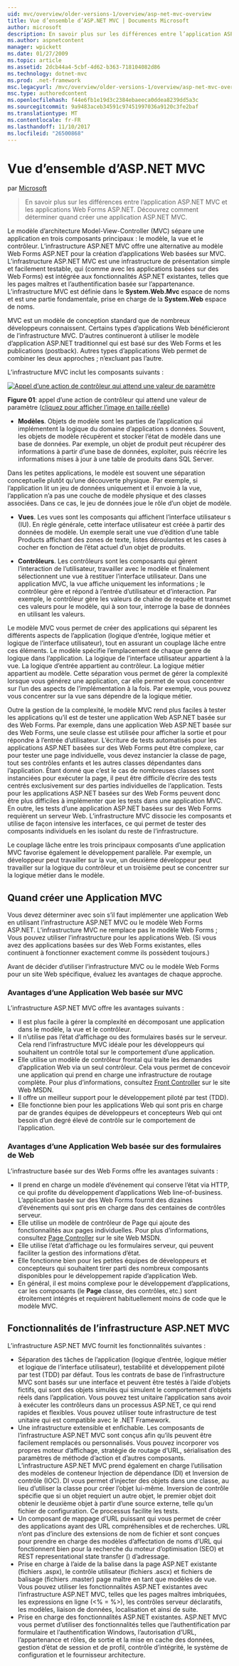 ```yaml
---
uid: mvc/overview/older-versions-1/overview/asp-net-mvc-overview
title: Vue d’ensemble d’ASP.NET MVC | Documents Microsoft
author: microsoft
description: En savoir plus sur les différences entre l’application ASP.NET MVC et les applications Web Forms ASP.NET. Découvrez comment déterminer quand créer une application ASP.NET MVC.
ms.author: aspnetcontent
manager: wpickett
ms.date: 01/27/2009
ms.topic: article
ms.assetid: 2dcb44a4-5cbf-4d62-b363-718104082d86
ms.technology: dotnet-mvc
ms.prod: .net-framework
msc.legacyurl: /mvc/overview/older-versions-1/overview/asp-net-mvc-overview
msc.type: authoredcontent
ms.openlocfilehash: f44e6fb1e19d3c2384ebaeeca0ddea8239dd5a3c
ms.sourcegitcommit: 9a9483aceb34591c97451997036a9120c3fe2baf
ms.translationtype: MT
ms.contentlocale: fr-FR
ms.lasthandoff: 11/10/2017
ms.locfileid: "26500868"
---
```

<a name="aspnet-mvc-overview"></a>Vue d’ensemble d’ASP.NET MVC
====================
par [Microsoft](https://github.com/microsoft)

> En savoir plus sur les différences entre l’application ASP.NET MVC et les applications Web Forms ASP.NET. Découvrez comment déterminer quand créer une application ASP.NET MVC.


Le modèle d’architecture Model-View-Controller (MVC) sépare une application en trois composants principaux : le modèle, la vue et le contrôleur. L’infrastructure ASP.NET MVC offre une alternative au modèle Web Forms ASP.NET pour la création d’applications Web basées sur MVC. L’infrastructure ASP.NET MVC est une infrastructure de présentation simple et facilement testable, qui (comme avec les applications basées sur des Web Forms) est intégrée aux fonctionnalités ASP.NET existantes, telles que les pages maîtres et l’authentification basée sur l’appartenance. L’infrastructure MVC est définie dans le **System.Web.Mvc** espace de noms et est une partie fondamentale, prise en charge de la **System.Web** espace de noms.   
  
MVC est un modèle de conception standard que de nombreux développeurs connaissent. Certains types d’applications Web bénéficieront de l’infrastructure MVC. D’autres continueront à utiliser le modèle d’application ASP.NET traditionnel qui est basé sur des Web Forms et les publications (postback). Autres types d’applications Web permet de combiner les deux approches ; n’excluant pas l’autre.   
  
L’infrastructure MVC inclut les composants suivants :


[![Appel d’une action de contrôleur qui attend une valeur de paramètre](asp-net-mvc-overview/_static/image1.jpg)](asp-net-mvc-overview/_static/image1.png)

**Figure 01**: appel d’une action de contrôleur qui attend une valeur de paramètre ([cliquez pour afficher l’image en taille réelle](asp-net-mvc-overview/_static/image2.png))


- **Modèles**. Objets de modèle sont les parties de l’application qui implémentent la logique du domaine d’application s données. Souvent, les objets de modèle récupèrent et stocker l’état de modèle dans une base de données. Par exemple, un objet de produit peut récupérer des informations à partir d’une base de données, exploiter, puis réécrire les informations mises à jour à une table de produits dans SQL Server.

Dans les petites applications, le modèle est souvent une séparation conceptuelle plutôt qu’une découverte physique. Par exemple, si l’application lit un jeu de données uniquement et il envoie à la vue, l’application n’a pas une couche de modèle physique et des classes associées. Dans ce cas, le jeu de données joue le rôle d’un objet de modèle.

- **Vues**. Les vues sont les composants qui affichent l’interface utilisateur s (IU). En règle générale, cette interface utilisateur est créée à partir des données de modèle. Un exemple serait une vue d’édition d’une table Products affichant des zones de texte, listes déroulantes et les cases à cocher en fonction de l’état actuel d’un objet de produits.

- **Contrôleurs**. Les contrôleurs sont les composants qui gèrent l’interaction de l’utilisateur, travailler avec le modèle et finalement sélectionnent une vue à restituer l’interface utilisateur. Dans une application MVC, la vue affiche uniquement les informations ; le contrôleur gère et répond à l’entrée d’utilisateur et d’interaction. Par exemple, le contrôleur gère les valeurs de chaîne de requête et transmet ces valeurs pour le modèle, qui à son tour, interroge la base de données en utilisant les valeurs.

Le modèle MVC vous permet de créer des applications qui séparent les différents aspects de l’application (logique d’entrée, logique métier et logique de l’interface utilisateur), tout en assurant un couplage lâche entre ces éléments. Le modèle spécifie l’emplacement de chaque genre de logique dans l’application. La logique de l’interface utilisateur appartient à la vue. La logique d’entrée appartient au contrôleur. La logique métier appartient au modèle. Cette séparation vous permet de gérer la complexité lorsque vous générez une application, car elle permet de vous concentrer sur l’un des aspects de l’implémentation à la fois. Par exemple, vous pouvez vous concentrer sur la vue sans dépendre de la logique métier.   
  
Outre la gestion de la complexité, le modèle MVC rend plus faciles à tester les applications qu’il est de tester une application Web ASP.NET basée sur des Web Forms. Par exemple, dans une application Web ASP.NET basée sur des Web Forms, une seule classe est utilisée pour afficher la sortie et pour répondre à l’entrée d’utilisateur. L’écriture de tests automatisés pour les applications ASP.NET basées sur des Web Forms peut être complexe, car pour tester une page individuelle, vous devez instancier la classe de page, tout ses contrôles enfants et les autres classes dépendantes dans l’application. Étant donné que c’est le cas de nombreuses classes sont instanciées pour exécuter la page, il peut être difficile d’écrire des tests centrés exclusivement sur des parties individuelles de l’application. Tests pour les applications ASP.NET basées sur des Web Forms peuvent donc être plus difficiles à implémenter que les tests dans une application MVC. En outre, les tests d’une application ASP.NET basées sur des Web Forms requièrent un serveur Web. L’infrastructure MVC dissocie les composants et utilise de façon intensive les interfaces, ce qui permet de tester des composants individuels en les isolant du reste de l’infrastructure.   
  
Le couplage lâche entre les trois principaux composants d’une application MVC favorise également le développement parallèle. Par exemple, un développeur peut travailler sur la vue, un deuxième développeur peut travailler sur la logique du contrôleur et un troisième peut se concentrer sur la logique métier dans le modèle.

## <a name="deciding-when-to-create-an-mvc-application"></a>Quand créer une Application MVC

Vous devez déterminer avec soin s’il faut implémenter une application Web en utilisant l’infrastructure ASP.NET MVC ou le modèle Web Forms ASP.NET. L’infrastructure MVC ne remplace pas le modèle Web Forms ; Vous pouvez utiliser l’infrastructure pour les applications Web. (Si vous avez des applications basées sur des Web Forms existantes, elles continuent à fonctionner exactement comme ils possèdent toujours.)   
  
Avant de décider d’utiliser l’infrastructure MVC ou le modèle Web Forms pour un site Web spécifique, évaluez les avantages de chaque approche.

### <a name="advantages-of-an-mvc-based-web-application"></a>Avantages d’une Application Web basée sur MVC

L’infrastructure ASP.NET MVC offre les avantages suivants :

- Il est plus facile à gérer la complexité en décomposant une application dans le modèle, la vue et le contrôleur.
- Il n’utilise pas l’état d’affichage ou des formulaires basés sur le serveur. Cela rend l’infrastructure MVC idéale pour les développeurs qui souhaitent un contrôle total sur le comportement d’une application.
- Elle utilise un modèle de contrôleur frontal qui traite les demandes d’application Web via un seul contrôleur. Cela vous permet de concevoir une application qui prend en charge une infrastructure de routage complète. Pour plus d’informations, consultez [Front Controller](https://go.microsoft.com/fwlink/?LinkId=106357 "Front Controller") sur le site Web MSDN.
- Il offre un meilleur support pour le développement piloté par test (TDD).
- Elle fonctionne bien pour les applications Web qui sont pris en charge par de grandes équipes de développeurs et concepteurs Web qui ont besoin d’un degré élevé de contrôle sur le comportement de l’application.

### <a name="advantages-of-a-web-forms-based-web-application"></a>Avantages d’une Application Web basée sur des formulaires de Web

L’infrastructure basée sur des Web Forms offre les avantages suivants :

- Il prend en charge un modèle d’événement qui conserve l’état via HTTP, ce qui profite du développement d’applications Web line-of-business. L’application basée sur des Web Forms fournit des dizaines d’événements qui sont pris en charge dans des centaines de contrôles serveur.
- Elle utilise un modèle de contrôleur de Page qui ajoute des fonctionnalités aux pages individuelles. Pour plus d’informations, consultez [Page Controller](https://go.microsoft.com/fwlink/?LinkId=106359 "Page Controller") sur le site Web MSDN.
- Elle utilise l’état d’affichage ou les formulaires serveur, qui peuvent faciliter la gestion des informations d’état.
- Elle fonctionne bien pour les petites équipes de développeurs et concepteurs qui souhaitent tirer parti des nombreux composants disponibles pour le développement rapide d’application Web.
- En général, il est moins complexe pour le développement d’applications, car les composants (le **Page** classe, des contrôles, etc.) sont étroitement intégrés et requièrent habituellement moins de code que le modèle MVC.

## <a name="features-of-the-aspnet-mvc-framework"></a>Fonctionnalités de l’infrastructure ASP.NET MVC

L’infrastructure ASP.NET MVC fournit les fonctionnalités suivantes :

- Séparation des tâches de l’application (logique d’entrée, logique métier et logique de l’interface utilisateur), testabilité et développement piloté par test (TDD) par défaut. Tous les contrats de base de l’infrastructure MVC sont basés sur une interface et peuvent être testés à l’aide d’objets fictifs, qui sont des objets simulés qui simulent le comportement d’objets réels dans l’application. Vous pouvez test unitaire l’application sans avoir à exécuter les contrôleurs dans un processus ASP.NET, ce qui rend rapides et flexibles. Vous pouvez utiliser toute infrastructure de test unitaire qui est compatible avec le .NET Framework.
- Une infrastructure extensible et enfichable. Les composants de l’infrastructure ASP.NET MVC sont conçus afin qu’ils peuvent être facilement remplacés ou personnalisés. Vous pouvez incorporer vos propres moteur d’affichage, stratégie de routage d’URL, sérialisation des paramètres de méthode d’action et d’autres composants. L’infrastructure ASP.NET MVC prend également en charge l’utilisation des modèles de conteneur Injection de dépendance (DI) et Inversion de contrôle (IOC). DI vous permet d’injecter des objets dans une classe, au lieu d’utiliser la classe pour créer l’objet lui-même. Inversion de contrôle spécifie que si un objet requiert un autre objet, le premier objet doit obtenir le deuxième objet à partir d’une source externe, telle qu’un fichier de configuration. Ce processus facilite les tests.
- Un composant de mappage d’URL puissant qui vous permet de créer des applications ayant des URL compréhensibles et de recherches. URL n’ont pas d’inclure des extensions de nom de fichier et sont conçues pour prendre en charge des modèles d’affectation de noms d’URL qui fonctionnent bien pour la recherche du moteur d’optimisation (SEO) et REST representational state transfer () d’adressage.
- Prise en charge à l’aide de la balise dans la page ASP.NET existante (fichiers .aspx), le contrôle utilisateur (fichiers .ascx) et fichiers de balisage (fichiers .master) page maître en tant que modèles de vue. Vous pouvez utiliser les fonctionnalités ASP.NET existantes avec l’infrastructure ASP.NET MVC, telles que les pages maîtres imbriquées, les expressions en ligne (&lt;% = %&gt;), les contrôles serveur déclaratifs, les modèles, liaison de données, localisation et ainsi de suite.
- Prise en charge des fonctionnalités ASP.NET existantes. ASP.NET MVC vous permet d’utiliser des fonctionnalités telles que l’authentification par formulaire et l’authentification Windows, l’autorisation d’URL, l’appartenance et rôles, de sortie et la mise en cache des données, gestion d’état de session et de profil, contrôle d’intégrité, le système de configuration et le fournisseur architecture.
